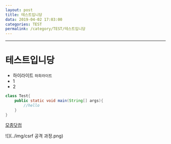 ```yaml
---
layout: post
title: 테스트입니당
data: 2019-04-02 17:03:00
categories: TEST
permalink: /category/TEST/테스트입니당
---
```




---

# 테스트입니당

- 하이라이트 `하희라이트`
- 1
- 2





```java
class Test{
    public static void main(String[] args){
        //hello
    }
}
```



[모종닷컴](https://monny.tistory.com)



![](../img/csrf 공격 과정.png)